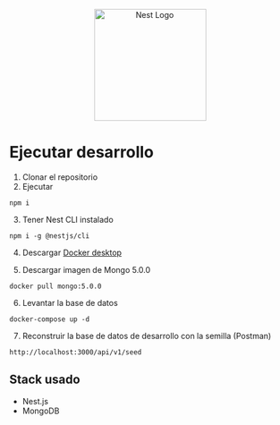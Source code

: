 <p align="center">
  <a href="http://nestjs.com/" target="blank"><img src="https://nestjs.com/img/logo-small.svg" width="200" alt="Nest Logo" /></a>
</p>

# Ejecutar desarrollo

1. Clonar el repositorio
2. Ejecutar
```
npm i
```
3. Tener Nest CLI instalado
```
npm i -g @nestjs/cli
```
4. Descargar [Docker desktop](https://www.docker.com/get-started/)

5. Descargar imagen de Mongo 5.0.0
```
docker pull mongo:5.0.0
```

6. Levantar la base de datos
```
docker-compose up -d
```

7. Reconstruir la base de datos de desarrollo con la semilla (Postman)
```
http://localhost:3000/api/v1/seed
```

## Stack usado
* Nest.js
* MongoDB
